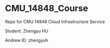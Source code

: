 # CMU_14848_Course
Repo for CMU 14848 Cloud Infrastructure Service

Student: Zhengyu HU

Andrew ID: zhengyuh
